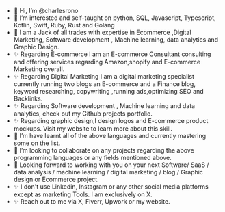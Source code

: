 - 👋 Hi, I’m @charlesrono
- 👀 I’m interested and self-taught on python, SQL, Javascript, Typescript, Kotlin, Swift, Ruby, Rust and Golang
- 🌱 I am a Jack of all trades with expertise in Ecommerce ,Digital Marketing, Software development , Machine learning, data analytics and Graphic Design.
- ✨ Regarding E-commerce I am an E-commerce Consultant consulting and offering services regarding Amazon,shopify and E-commerce Marketing overall.
- ✨ Regarding Digital Marketing I am a  digital marketing specialist currently running two blogs an E-commerce and a Finance blog, keyword researching, copywriting ,running ads,optimizing SEO and Backlinks.
- ✨ Regarding Software development , Machine learning and data analytics, check out my Github projects portfolio.
- ✨ Regarding  graphic design,I design logos and E-commerce product mockups. Visit my website to learn more about this skill.
- 🌱 I’m have learnt all of the above languages and currently mastering some on the list.
- 💞️ I’m looking to collaborate on any projects regarding the above programming languages or any fields mentioned above.
- 🌱 Looking forward to working with you on your next Software/ SaaS / data analysis / machine learning / digital marketing / blog / Graphic design or Ecommerce project.
- ✨ I don't use Linkedin, Instagram or any other social media platforms except as marketing Tools. I am exclusively on X.
- ✨ Reach out to me via  X, Fiverr, Upwork or my website.
